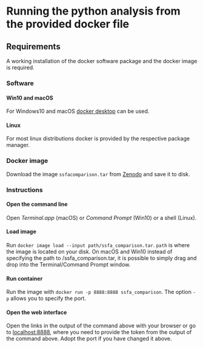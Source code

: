 # Running the python analysis from the provided docker file
## Requirements
A working installation of the docker software package and the docker image is required.
### Software
#### Win10 and macOS
For Windows10 and macOS [docker desktop](https://docs.docker.com/desktop/) can be used.
#### Linux 
For most linux distributions docker is provided by the respective package manager.  
### Docker image
Download the image `ssfacomparison.tar` from [Zenodo](https://doi.org/10.5281/zenodo.4302092) and save it to disk.

### Instructions
#### Open the command line
Open *Terminal.app* (macOS) or *Command Prompt* (Win10) or a shell (Linux).

#### Load image
Run `docker image load --input path/ssfa_comparison.tar`. `path` is where the image is located on your disk. On macOS and Win10 instead of specifying the path to /ssfa_comparison.tar, it is possible to simply drag and drop into the Terminal/Command Prompt window.

#### Run container
Run the image with `docker run -p 8888:8888 ssfa_comparison`.
The option `-p` allows you to specify the port.

#### Open the web interface
Open the links in the output of the command above with your browser or go to [localhost:8888](http://localhost:8888), where you need to provide the token from the output of the command above.
Adopt the port if you have changed it above.

